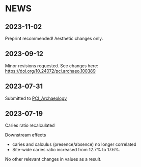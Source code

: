 # NEWS

## 2023-11-02

Preprint recommended! Aesthetic changes only.

## 2023-09-12

Minor revisions requested. See changes here: https://doi.org/10.24072/pci.archaeo.100389

## 2023-07-31

Submitted to [PCI_Archaeology](https://archaeo.peercommunityin.org/)

## 2023-07-19

Caries ratio recalculated

Downstream effects 

- caries and calculus (presence/absence) no longer correlated
- Site-wide caries ratio increased from 12.7% to 17.6%.

No other relevant changes in values as a result.
